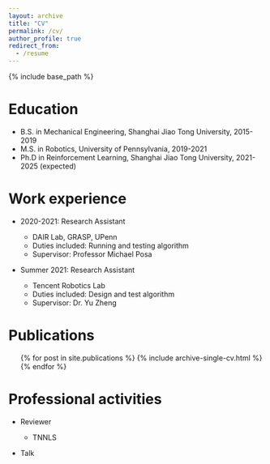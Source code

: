 ```yaml
---
layout: archive
title: "CV"
permalink: /cv/
author_profile: true
redirect_from:
  - /resume
---
```


{% include base_path %}

Education
======
* B.S. in Mechanical Engineering, Shanghai Jiao Tong University, 2015-2019
* M.S. in Robotics, University of Pennsylvania, 2019-2021
* Ph.D in Reinforcement Learning, Shanghai Jiao Tong University, 2021-2025 (expected)

Work experience
======
* 2020-2021: Research Assistant
  * DAIR Lab, GRASP, UPenn
  * Duties included: Running and testing algorithm
  * Supervisor: Professor Michael Posa
    
* Summer 2021: Research Assistant
  * Tencent Robotics Lab
  * Duties included: Design and test algorithm
  * Supervisor: Dr. Yu Zheng


Publications
======
  <ul>{% for post in site.publications %}
    {% include archive-single-cv.html %}
  {% endfor %}</ul>


Professional activities
======
* Reviewer
  * TNNLS
    
* Talk
  
    

  

